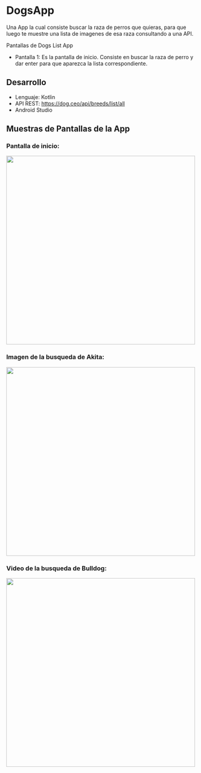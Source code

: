 # DogsApp

Una App la cual consiste buscar la raza de perros que quieras, para que luego te muestre una lista de imagenes de esa raza consultando a una API.

Pantallas de Dogs List App
* Pantalla 1: Es la pantalla de inicio. Consiste en buscar la raza de perro y dar enter para que aparezca la lista correspondiente.

## Desarrollo
* Lenguaje: Kotlin
* API REST: https://dog.ceo/api/breeds/list/all
* Android Studio

## Muestras de Pantallas de la App

### Pantalla de inicio:
<img src = "https://user-images.githubusercontent.com/116289346/228973719-87af373c-e0e6-4b03-8247-5f14712c3b7b.png" height = "500">

### Imagen de la busqueda de Akita:
<img src = "https://user-images.githubusercontent.com/116289346/228973737-ee8d4327-1f21-42be-b47b-2e0228e8b41b.png" height = "500">

### Video de la busqueda de Bulldog:
<img src = "https://user-images.githubusercontent.com/116289346/228973768-0b9625c4-c054-4b11-af39-1f9b40e8009a.webm" height = "500px"/>
